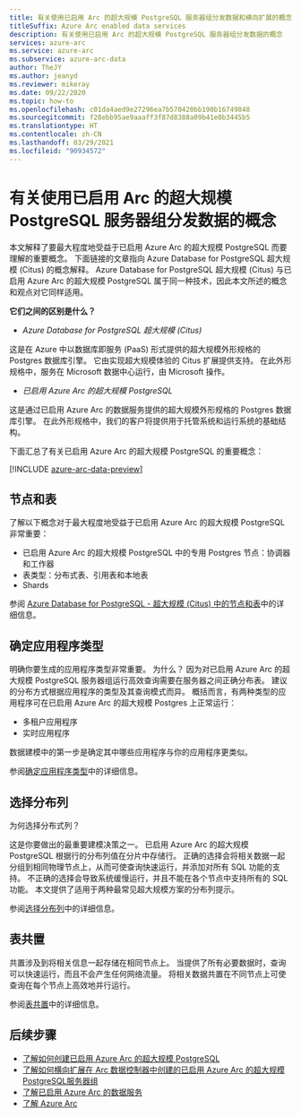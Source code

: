 ```yaml
---
title: 有关使用已启用 Arc 的超大规模 PostgreSQL 服务器组分发数据和横向扩展的概念
titleSuffix: Azure Arc enabled data services
description: 有关使用已启用 Arc 的超大规模 PostgreSQL 服务器组分发数据的概念
services: azure-arc
ms.service: azure-arc
ms.subservice: azure-arc-data
author: TheJY
ms.author: jeanyd
ms.reviewer: mikeray
ms.date: 09/22/2020
ms.topic: how-to
ms.openlocfilehash: c01da4aed9e27296ea7b570420bb190b16749848
ms.sourcegitcommit: f28ebb95ae9aaaff3f87d8388a09b41e0b3445b5
ms.translationtype: HT
ms.contentlocale: zh-CN
ms.lasthandoff: 03/29/2021
ms.locfileid: "90934572"
---
```

# <a name="concepts-for-distributing-data-with-arc-enabled-postgresql-hyperscale-server-group"></a>有关使用已启用 Arc 的超大规模 PostgreSQL 服务器组分发数据的概念

本文解释了要最大程度地受益于已启用 Azure Arc 的超大规模 PostgreSQL 而要理解的重要概念。
下面链接的文章指向 Azure Database for PostgreSQL 超大规模 (Citus) 的概念解释。 Azure Database for PostgreSQL 超大规模 (Citus) 与已启用 Azure Arc 的超大规模 PostgreSQL 属于同一种技术，因此本文所述的概念和观点对它同样适用。

**它们之间的区别是什么？**
- _Azure Database for PostgreSQL 超大规模 (Citus)_

这是在 Azure 中以数据库即服务 (PaaS) 形式提供的超大规模外形规格的 Postgres 数据库引擎。 它由实现超大规模体验的 Citus 扩展提供支持。 在此外形规格中，服务在 Microsoft 数据中心运行，由 Microsoft 操作。

- _已启用 Azure Arc 的超大规模 PostgreSQL_

这是通过已启用 Azure Arc 的数据服务提供的超大规模外形规格的 Postgres 数据库引擎。 在此外形规格中，我们的客户将提供用于托管系统和运行系统的基础结构。

下面汇总了有关已启用 Azure Arc 的超大规模 PostgreSQL 的重要概念：

[!INCLUDE [azure-arc-data-preview](../../../includes/azure-arc-data-preview.md)]

## <a name="nodes-and-tables"></a>节点和表
了解以下概念对于最大程度地受益于已启用 Azure Arc 的超大规模 PostgreSQL 非常重要：
- 已启用 Azure Arc 的超大规模 PostgreSQL 中的专用 Postgres 节点：协调器和工作器
- 表类型：分布式表、引用表和本地表
- Shards

参阅 [Azure Database for PostgreSQL - 超大规模 (Citus) 中的节点和表](../../postgresql/concepts-hyperscale-nodes.md)中的详细信息。 

## <a name="determine-the-application-type"></a>确定应用程序类型
明确你要生成的应用程序类型非常重要。 为什么？ 因为对已启用 Azure Arc 的超大规模 PostgreSQL 服务器组运行高效查询需要在服务器之间正确分布表。 建议的分布方式根据应用程序的类型及其查询模式而异。 概括而言，有两种类型的应用程序可在已启用 Azure Arc 的超大规模 Postgres 上正常运行：
- 多租户应用程序
- 实时应用程序

数据建模中的第一步是确定其中哪些应用程序与你的应用程序更类似。

参阅[确定应用程序类型](../../postgresql/concepts-hyperscale-app-type.md)中的详细信息。


## <a name="choose-a-distribution-column"></a>选择分布列
为何选择分布式列？

这是你要做出的最重要建模决策之一。 已启用 Azure Arc 的超大规模 PostgreSQL 根据行的分布列值在分片中存储行。 正确的选择会将相关数据一起分组到相同物理节点上，从而可使查询快速运行，并添加对所有 SQL 功能的支持。 不正确的选择会导致系统缓慢运行，并且不能在各个节点中支持所有的 SQL 功能。 本文提供了适用于两种最常见超大规模方案的分布列提示。

参阅[选择分布列](../../postgresql/concepts-hyperscale-choose-distribution-column.md)中的详细信息。


## <a name="table-colocation"></a>表共置

共置涉及到将相关信息一起存储在相同节点上。 当提供了所有必要数据时，查询可以快速运行，而且不会产生任何网络流量。 将相关数据共置在不同节点上可使查询在每个节点上高效地并行运行。

参阅[表共置](../../postgresql/concepts-hyperscale-colocation.md)中的详细信息。


## <a name="next-steps"></a>后续步骤
- [了解如何创建已启用 Azure Arc 的超大规模 PostgreSQL](create-postgresql-hyperscale-server-group.md)
- [了解如何横向扩展在 Arc 数据控制器中创建的已启用 Azure Arc 的超大规模 PostgreSQL服务器组](scale-out-postgresql-hyperscale-server-group.md)
- [了解已启用 Azure Arc 的数据服务](https://azure.microsoft.com/services/azure-arc/hybrid-data-services)
- [了解 Azure Arc](https://aka.ms/azurearc)

